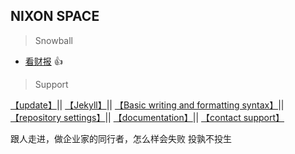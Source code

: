 ## NIXON SPACE

> Snowball

- [看财报](https://www.kancaibao.com/index.asp) :+1:

> Support

[【update】](https://github.com/3237/3237.github.io/edit/main/README.md)|| [【Jekyll】](https://jekyllrb.com/)|| [【Basic writing and formatting syntax】](https://docs.github.com/en/github/writing-on-github/getting-started-with-writing-and-formatting-on-github/basic-writing-and-formatting-syntax)|| [【repository settings】](https://github.com/3237/3237.github.io/settings/pages)|| [【documentation】](https://docs.github.com/categories/github-pages-basics/)|| [【contact support】](https://support.github.com/contact) 

跟人走进，做企业家的同行者，怎么样会失败
投孰不投生

